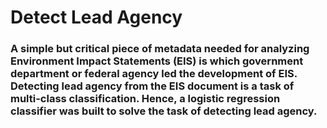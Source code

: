 
# Detect Lead Agency
### A simple but critical piece of metadata needed for analyzing Environment Impact Statements (EIS) is which government department or federal agency led the development of EIS. Detecting lead agency from the EIS document is a task of multi-class classification. Hence, a logistic regression classifier was built to solve the task of detecting lead agency.





